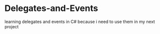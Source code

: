 # Delegates-and-Events
learning delegates and events in C# because i need to use them in my next project
